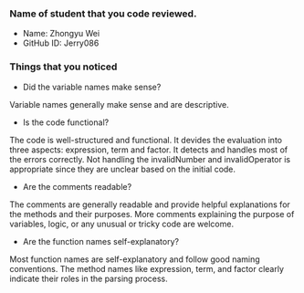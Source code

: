 ### Name of student that you code reviewed.
- Name: Zhongyu Wei
- GitHub ID: Jerry086


### Things that you noticed
- Did the variable names make sense?

Variable names generally make sense and are descriptive.
- Is the code functional?

The code is well-structured and functional. 
It devides the evaluation into three aspects: expression, term and factor.
It detects and handles most of the errors correctly. Not handling the invalidNumber and invalidOperator is appropriate since they are unclear based on the initial code.
- Are the comments readable?

The comments are generally readable and provide helpful explanations for the methods and their purposes. More comments explaining the purpose of variables, logic, or any unusual or tricky code are welcome.
- Are the function names self-explanatory?

Most function names are self-explanatory and follow good naming conventions.
The method names like expression, term, and factor clearly indicate their roles in the parsing process.
